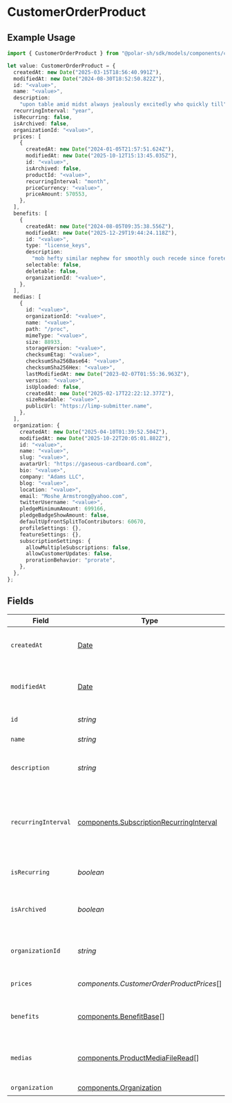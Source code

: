 # CustomerOrderProduct

## Example Usage

```typescript
import { CustomerOrderProduct } from "@polar-sh/sdk/models/components/customerorderproduct.js";

let value: CustomerOrderProduct = {
  createdAt: new Date("2025-03-15T18:56:40.991Z"),
  modifiedAt: new Date("2024-08-30T18:52:50.822Z"),
  id: "<value>",
  name: "<value>",
  description:
    "upon table amid midst always jealously excitedly who quickly till",
  recurringInterval: "year",
  isRecurring: false,
  isArchived: false,
  organizationId: "<value>",
  prices: [
    {
      createdAt: new Date("2024-01-05T21:57:51.624Z"),
      modifiedAt: new Date("2025-10-12T15:13:45.035Z"),
      id: "<value>",
      isArchived: false,
      productId: "<value>",
      recurringInterval: "month",
      priceCurrency: "<value>",
      priceAmount: 570553,
    },
  ],
  benefits: [
    {
      createdAt: new Date("2024-08-05T09:35:38.556Z"),
      modifiedAt: new Date("2025-12-29T19:44:24.118Z"),
      id: "<value>",
      type: "license_keys",
      description:
        "mob hefty similar nephew for smoothly ouch recede since foretell",
      selectable: false,
      deletable: false,
      organizationId: "<value>",
    },
  ],
  medias: [
    {
      id: "<value>",
      organizationId: "<value>",
      name: "<value>",
      path: "/proc",
      mimeType: "<value>",
      size: 88933,
      storageVersion: "<value>",
      checksumEtag: "<value>",
      checksumSha256Base64: "<value>",
      checksumSha256Hex: "<value>",
      lastModifiedAt: new Date("2023-02-07T01:55:36.963Z"),
      version: "<value>",
      isUploaded: false,
      createdAt: new Date("2025-02-17T22:22:12.377Z"),
      sizeReadable: "<value>",
      publicUrl: "https://limp-submitter.name",
    },
  ],
  organization: {
    createdAt: new Date("2025-04-10T01:39:52.504Z"),
    modifiedAt: new Date("2025-10-22T20:05:01.882Z"),
    id: "<value>",
    name: "<value>",
    slug: "<value>",
    avatarUrl: "https://gaseous-cardboard.com",
    bio: "<value>",
    company: "Adams LLC",
    blog: "<value>",
    location: "<value>",
    email: "Moshe_Armstrong@yahoo.com",
    twitterUsername: "<value>",
    pledgeMinimumAmount: 699166,
    pledgeBadgeShowAmount: false,
    defaultUpfrontSplitToContributors: 60670,
    profileSettings: {},
    featureSettings: {},
    subscriptionSettings: {
      allowMultipleSubscriptions: false,
      allowCustomerUpdates: false,
      prorationBehavior: "prorate",
    },
  },
};
```

## Fields

| Field                                                                                                | Type                                                                                                 | Required                                                                                             | Description                                                                                          |
| ---------------------------------------------------------------------------------------------------- | ---------------------------------------------------------------------------------------------------- | ---------------------------------------------------------------------------------------------------- | ---------------------------------------------------------------------------------------------------- |
| `createdAt`                                                                                          | [Date](https://developer.mozilla.org/en-US/docs/Web/JavaScript/Reference/Global_Objects/Date)        | :heavy_check_mark:                                                                                   | Creation timestamp of the object.                                                                    |
| `modifiedAt`                                                                                         | [Date](https://developer.mozilla.org/en-US/docs/Web/JavaScript/Reference/Global_Objects/Date)        | :heavy_check_mark:                                                                                   | Last modification timestamp of the object.                                                           |
| `id`                                                                                                 | *string*                                                                                             | :heavy_check_mark:                                                                                   | The ID of the product.                                                                               |
| `name`                                                                                               | *string*                                                                                             | :heavy_check_mark:                                                                                   | The name of the product.                                                                             |
| `description`                                                                                        | *string*                                                                                             | :heavy_check_mark:                                                                                   | The description of the product.                                                                      |
| `recurringInterval`                                                                                  | [components.SubscriptionRecurringInterval](../../models/components/subscriptionrecurringinterval.md) | :heavy_check_mark:                                                                                   | The recurring interval of the product. If `None`, the product is a one-time purchase.                |
| `isRecurring`                                                                                        | *boolean*                                                                                            | :heavy_check_mark:                                                                                   | Whether the product is a subscription.                                                               |
| `isArchived`                                                                                         | *boolean*                                                                                            | :heavy_check_mark:                                                                                   | Whether the product is archived and no longer available.                                             |
| `organizationId`                                                                                     | *string*                                                                                             | :heavy_check_mark:                                                                                   | The ID of the organization owning the product.                                                       |
| `prices`                                                                                             | *components.CustomerOrderProductPrices*[]                                                            | :heavy_check_mark:                                                                                   | List of prices for this product.                                                                     |
| `benefits`                                                                                           | [components.BenefitBase](../../models/components/benefitbase.md)[]                                   | :heavy_check_mark:                                                                                   | List of benefits granted by the product.                                                             |
| `medias`                                                                                             | [components.ProductMediaFileRead](../../models/components/productmediafileread.md)[]                 | :heavy_check_mark:                                                                                   | List of medias associated to the product.                                                            |
| `organization`                                                                                       | [components.Organization](../../models/components/organization.md)                                   | :heavy_check_mark:                                                                                   | N/A                                                                                                  |